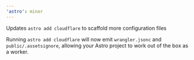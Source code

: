 ```yaml
---
'astro': minor
---
```


Updates `astro add cloudflare` to scaffold more configuration files

Running `astro add cloudflare` will now emit `wrangler.jsonc` and `public/.assetsignore`, allowing your Astro project to work out of the box as a worker.
